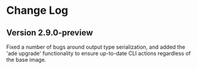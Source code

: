 # Change Log

## Version 2.9.0-preview
Fixed a number of bugs around output type serialization, and added the 'ade upgrade' functionality to ensure up-to-date CLI actions regardless of the base image.
